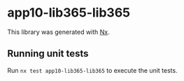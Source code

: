 # app10-lib365-lib365

This library was generated with [Nx](https://nx.dev).

## Running unit tests

Run `nx test app10-lib365-lib365` to execute the unit tests.
